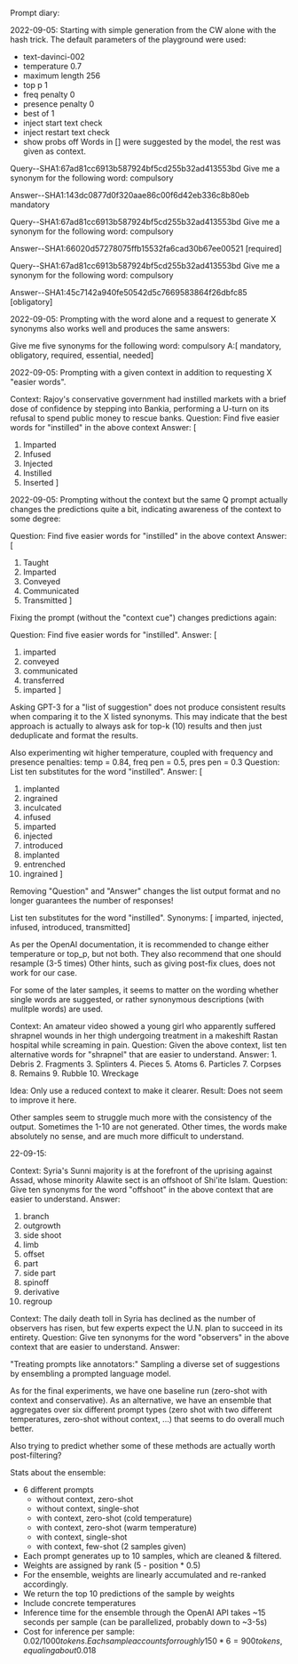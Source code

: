 Prompt diary:

2022-09-05:
Starting with simple generation from the CW alone with the hash trick.
The default parameters of the playground were used:
- text-davinci-002
- temperature 0.7
- maximum length 256
- top p 1
- freq penalty 0
- presence penalty 0
- best of 1
- inject start text check
- inject restart text check
- show probs off
Words in [] were suggested by the model, the rest was given as context.

Query--SHA1:67ad81cc6913b587924bf5cd255b32ad413553bd
Give me a synonym for the following word: compulsory

Answer--SHA1:143dc0877d0f320aae86c00f6d42eb336c8b80eb
mandatory

Query--SHA1:67ad81cc6913b587924bf5cd255b32ad413553bd
Give me a synonym for the following word: compulsory

Answer--SHA1:66020d57278075ffb15532fa6cad30b67ee00521
[required]

Query--SHA1:67ad81cc6913b587924bf5cd255b32ad413553bd
Give me a synonym for the following word: compulsory

Answer--SHA1:45c7142a940fe50542d5c7669583864f26dbfc85
[obligatory]


2022-09-05:
Prompting with the word alone and a request to generate X synonyms also works well and produces the same answers:

Give me five synonyms for the following word: compulsory
A:[ mandatory, obligatory, required, essential, needed]


2022-09-05:
Prompting with a given context in addition to requesting X "easier words".

Context: Rajoy's conservative government had instilled markets with a brief dose of confidence by stepping into Bankia, performing a U-turn on its refusal to spend public money to rescue banks.
Question: Find five easier words for "instilled" in the above context
Answer:
[
1. Imparted
2. Infused
3. Injected
4. Instilled
5. Inserted
]

2022-09-05:
Prompting without the context but the same Q prompt actually changes the predictions quite a bit, indicating awareness of the context to some degree:

Question: Find five easier words for "instilled" in the above context
Answer:
[
1. Taught
2. Imparted
3. Conveyed
4. Communicated
5. Transmitted
]

Fixing the prompt (without the "context cue") changes predictions again:


Question: Find five easier words for "instilled".
Answer:
[
1. imparted
2. conveyed
3. communicated
4. transferred
5. imparted
]


Asking GPT-3 for a "list of suggestion" does not produce consistent results when comparing it to the X listed synonyms.
This may indicate that the best approach is actually to always ask for top-k (10) results and then just deduplicate and format the results.


Also experimenting wit higher temperature, coupled with frequency and presence penalties:
temp = 0.84, freq pen = 0.5, pres pen = 0.3
Question: List ten substitutes for the word "instilled".
Answer:
[
1. implanted
2. ingrained
3. inculcated
4. infused
5. imparted
6. injected
7. introduced
8. implanted
9. entrenched
10. ingrained
]


Removing "Question" and "Answer" changes the list output format and no longer guarantees the number of responses!

List ten substitutes for the word "instilled".
Synonyms:
[
imparted, injected, infused, introduced, transmitted]




As per the OpenAI documentation, it is recommended to change either temperature or top_p, but not both.
They also recommend that one should resample (3-5 times)
Other hints, such as giving post-fix clues, does not work for our case.


For some of the later samples, it seems to matter on the wording whether single words are suggested, or rather synonymous descriptions (with mulitple words) are used.

Context: An amateur video showed a young girl who apparently suffered shrapnel wounds in her thigh undergoing treatment in a makeshift Rastan hospital while screaming in pain.
Question: Given the above context, list ten alternative words for "shrapnel" that are easier to understand.
Answer: 1. Debris
2. Fragments
3. Splinters
4. Pieces
5. Atoms
6. Particles
7. Corpses
8. Remains
9. Rubble
10. Wreckage


Idea: Only use a reduced context to make it clearer.
Result: Does not seem to improve it here.


Other samples seem to struggle much more with the consistency of the output. Sometimes the 1-10 are not generated.
Other times, the words make absolutely no sense, and are much more difficult to understand.



22-09-15:



Context: Syria's Sunni majority is at the forefront of the uprising against Assad, whose minority Alawite sect is an offshoot of Shi'ite Islam.
Question: Give ten synonyms for the word "offshoot" in the above context that are easier to understand.
Answer:
1. branch
2. outgrowth
3. side shoot
4. limb
5. offset
6. part
7. side part
8. spinoff
9. derivative
10. regroup

Context: The daily death toll in Syria has declined as the number of observers has risen, but few experts expect the U.N. plan to succeed in its entirety.
Question: Give ten synonyms for the word "observers" in the above context that are easier to understand.
Answer:



"Treating prompts like annotators:"
Sampling a diverse set of suggestions by ensembling a prompted language model.


As for the final experiments, we have one baseline run (zero-shot with context and conservative).
As an alternative, we have an ensemble that aggregates over six different prompt types (zero shot with two different temperatures,
zero-shot without context, ...) that seems to do overall much better.

Also trying to predict whether some of these methods are actually worth post-filtering?


Stats about the ensemble:
- 6 different prompts
    - without context, zero-shot
    - without context, single-shot
    - with context, zero-shot (cold temperature)
    - with context, zero-shot (warm temperature)
    - with context, single-shot
    - with context, few-shot (2 samples given)
- Each prompt generates up to 10 samples, which are cleaned & filtered.
- Weights are assigned by rank (5 - position * 0.5)
- For the ensemble, weights are linearly accumulated and re-ranked accordingly.
- We return the top 10 predictions of the sample by weights
- Include concrete temperatures
- Inference time for the ensemble through the OpenAI API takes ~15 seconds per sample (can be parallelized, probably down to ~3-5s)
- Cost for inference per sample: 0.02$/1000 tokens. Each sample accounts for roughly 150 * 6 = 900 tokens, equaling about 0.018$